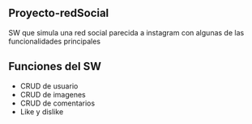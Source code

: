 ## Proyecto-redSocial
SW que simula una red social parecida a instagram con algunas de las funcionalidades principales

## Funciones del SW
<ul>
    <li>CRUD de usuario</li>
    <li>CRUD de imagenes</li>
    <li>CRUD de comentarios</li>
    <li>Like y dislike</li>
</ul>
